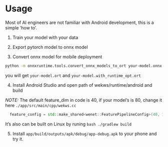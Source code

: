 # Usage

Most of AI engineers are not familiar with Android development, this is a simple ‘how to’.

1. Train your model with your data

2. Export pytorch model to onnx model

3. Convert onnx model for mobile deployment

```bash
python -m onnxruntime.tools.convert_onnx_models_to_ort your-model.onnx
```
you will get `your-model.ort` and `your-model.with_runtime_opt.ort`


4. Install Android Studio and open path of wekws/runtime/android and build

*NOTE:* The default feature_dim in code is 40, if your model’s is 80, change it here `./app/src/main/cpp/wekws.cc`

```C++
  feature_config = std::make_shared<wenet::FeaturePipelineConfig>(40, 16000);  // 40 -> 80
```

It’s also can be built on Linux by runing `bash ./gradlew build`

5. Install `app/build/outputs/apk/debug/app-debug.apk` to your phone and try it.
